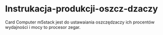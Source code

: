 # Instrukacja-produkcji-oszcz-dzaczy
Card Computer m5stack jest do ustawaiania oszczędzaczy ich procentów wydajności i mocy to procesor zegar. 
